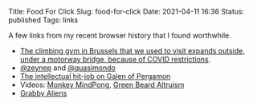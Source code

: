 Title: Food For Click
Slug: food-for-click
Date: 2021-04-11 16:36
Status: published
Tags: links

A few links from my recent browser history that I found worthwhile.

* [The climbing gym in Brussels that we used to visit expands outside, under a motorway bridge, because of COVID restrictions](https://bx1.be/categories/news/auderghem-un-mur-descalade-pour-des-cours-sous-le-viaduc-herrmann-debroux/).
* [@zeynep](https://twitter.com/zeynep/) and [@quasimondo](https://twitter.com/quasimondo)
* [The intellectual hit-job on Galen of Pergamon](https://astralcodexten.substack.com/p/your-book-review-on-the-natural-faculties)
* Videos: [Monkey MindPong](https://www.youtube.com/watch?v=rsCul1sp4hQ), [Green Beard Altruism](https://www.youtube.com/watch?v=goePYJ74Ydg)
* [Grabby Aliens](https://grabbyaliens.com/)
